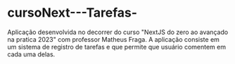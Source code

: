 # cursoNext---Tarefas-
Aplicação desenvolvida no decorrer do curso "NextJS do zero ao avançado na pratica 2023" com professor Matheus Fraga. A aplicação consiste em um sistema de registro de tarefas e que permite que usuário comentem em cada uma delas.
